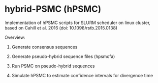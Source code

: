 # hybrid-PSMC (hPSMC)
Implementation of hPSMC scripts for SLURM scheduler on linux cluster, based on Cahill et al. 2016 (doi: 10.1098/rstb.2015.0138)

Overview:

1. Generate consensus sequences

2. Generate pseudo-hybrid sequence files (hpsmcfa)

3. Run PSMC on pseudo-hybrid sequences

4. Simulate hPSMC to estimate confidence intervals for divergence time


